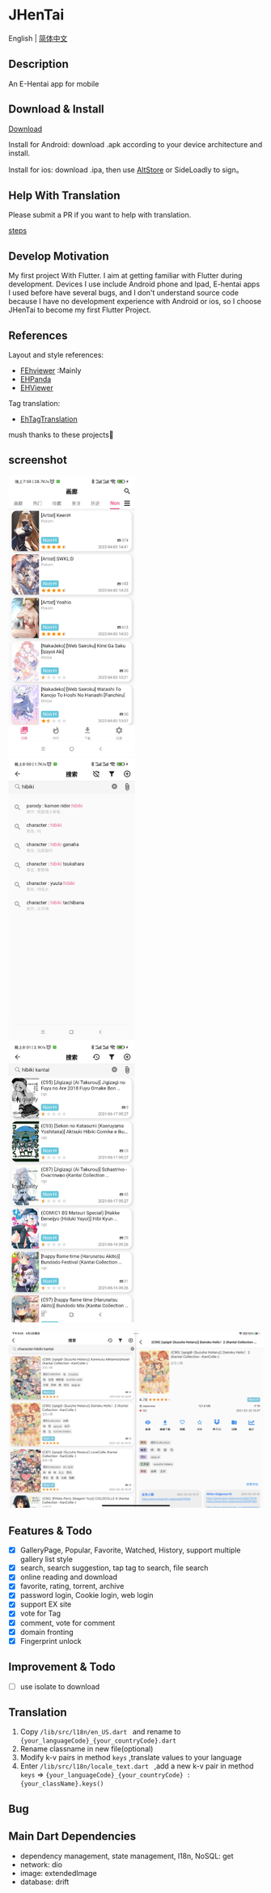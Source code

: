 # JHenTai

English | [简体中文](https://github.com/jiangtian616/JHenTai/blob/master/README_cn.md)

## Description

An E-Hentai app for mobile

## Download & Install

[Download](https://github.com/jiangtian616/JHenTai/releases)

Install for Android: download .apk according to your device architecture and install.

Install for ios: download .ipa, then use  [AltStore](https://altstore.io) or SideLoadly to sign。

## Help With Translation

Please submit a PR if you want to help with translation.

[steps](https://github.com/jiangtian616/JHenTai#Translation)

## Develop Motivation

My first project With Flutter. I aim at getting familiar with Flutter during development. Devices I use include Android phone and
Ipad, E-hentai apps I used before have several bugs, and I don't understand source code because I have no development experience
with Android or ios, so I choose JHenTai to become my first Flutter Project.

## References

Layout and style references:

- [FEhviewer](https://github.com/honjow/FEhViewer) :Mainly
- [EHPanda](https://github.com/tatsuz0u/EhPanda)
- [EHViewer](https://gitlab.com/NekoInverter/EhViewer)

Tag translation:

- [EhTagTranslation](https://github.com/EhTagTranslation/Database)

mush thanks to these projects🙇‍

## screenshot

<img width="250" style="margin-right:10px" src="screenshot/1.jpg"/> <img width="250" style="margin-right:10px" src="screenshot/2.jpg"/> <img width="250" src="screenshot/3.jpg"/>

<img width="770" src="screenshot/4.png"/>

## Features & Todo

- [x] GalleryPage, Popular, Favorite, Watched, History, support multiple gallery list style
- [x] search, search suggestion, tap tag to search, file search
- [x] online reading and download
- [x] favorite, rating, torrent, archive
- [x] password login, Cookie login, web login
- [x] support EX site
- [x] vote for Tag
- [x] comment, vote for comment
- [x] domain fronting
- [x] Fingerprint unlock

## Improvement & Todo

- [ ] use isolate to download

## Translation

1. Copy `/lib/src/l18n/en_US.dart ` and rename to `{your_languageCode}_{your_countryCode}.dart`
2. Rename classname in new file(optional)
3. Modify k-v pairs in method `keys` ,translate values to your language
4. Enter `/lib/src/l18n/locale_text.dart ` ,add a new k-v pair in method `keys`
   => `{your_languageCode}_{your_countryCode} : {your_className}.keys()`

## Bug

## Main Dart Dependencies

- dependency management, state management, l18n, NoSQL: get
- network: dio
- image: extendedImage
- database: drift

